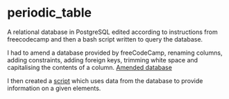 # periodic_table
A relational database in PostgreSQL edited according to instructions from freecodecamp and then a bash script written to query the database.

I had to amend a database provided by freeCodeCamp, renaming columns, adding constraints, adding foreign keys, trimming white space and capitalising the contents of a column. [Amended database](https://github.com/Kat-tat/periodic_table/blob/main/periodic_table.sql)

I then created a [script](https://github.com/Kat-tat/periodic_table/blob/main/element.sh) which uses data from the database to provide information on a given elements.
